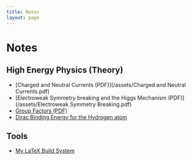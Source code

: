 ```yaml
---
title: Notes
layout: page
---
```


Notes
=====

High Energy Physics (Theory)
-----------------------------

- [Charged and Neutral Currents (PDF)](/assets/Charged and Neutral Currents.pdf)
- [Electroweak Symmetry breaking and the Higgs Mechanism (PDF)](/assets/Electroweak Symmetry Breaking.pdf)
- [Group Factors (PDF)](/assets/Group_factors.pdf)
- [Dirac Binding Energy for the Hydrogen atom](/notes/dirac_binding_energy.html)

Tools
-----

- [My LaTeX Build System](/notes/latex.html)

